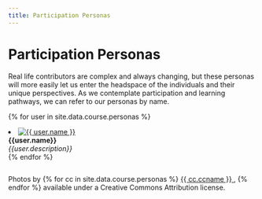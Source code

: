 ```yaml
---
title: Participation Personas
---
```


# Participation Personas

  Real life contributors are complex and always changing, but these personas will more easily let us enter the headspace of the individuals and their unique perspectives.  As we contemplate participation and learning pathways, we can refer to our personas by name.


{% for user in site.data.course.personas %}
        <li class="col-md-1-persona persona">
         <a href src="{{ site.baseurl }}/{{user.url}}"><img
              class="img-circle-persona"
              src="{{ user.image }}"
              alt="{{ user.name }}"> 
         </a>
          <div class="persona">
            <b> {{user.name}} </b></br>
            <i>{{user.description}} </i> 
          </div>
        </li>
      {% endfor %}

<div style="float:left">
  
  Photos by {% for cc in site.data.course.personas %}
   <a href="{{ cc.imagecc }}">{{ cc.ccname }} </a>, 
  {% endfor %}
  available under a Creative Commons Attribution license.

</div>



